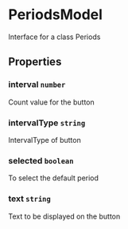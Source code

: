 # PeriodsModel

Interface for a class Periods

## Properties

### interval `number`

Count value for the button

### intervalType `string`

IntervalType of button

### selected `boolean`

To select the default period

### text `string`

Text to be displayed on the button
